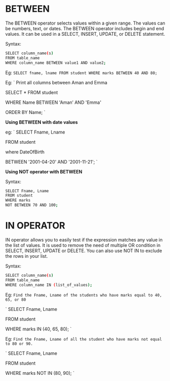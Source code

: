 # BETWEEN
The BETWEEN operator selects values within a given range. The values can be numbers, text, or dates. 
The BETWEEN operator includes begin and end values. It can be used in a SELECT, INSERT, UPDATE, or DELETE statement. 

Syntax: 
``` sh 
SELECT column_name(s)
FROM table_name
WHERE column_name BETWEEN value1 AND value2;
``` 

Eg:
 `
SELECT fname, lname
FROM student
WHERE marks BETWEEN 40 AND 80;  `

Eg:
 `
Print all columns between Aman and Emma

SELECT * FROM student

WHERE Name BETWEEN 'Aman’ AND 'Emma'

ORDER BY Name; `

**Using BETWEEN with date values**

eg:
 `
SELECT Fname, Lname

FROM student

where DateOfBirth

BETWEEN '2001-04-20' AND '2001-11-21'; `

**Using NOT operator with BETWEEN**

Syntax:
``` sh
SELECT Fname, Lname
FROM student
WHERE marks
NOT BETWEEN 70 AND 100;
``` 

# IN OPERATOR


IN operator allows you to easily test if the expression matches any value in the list of values. 
It is used to remove the need of multiple OR condition in SELECT, INSERT, UPDATE or DELETE. You can also use NOT IN to exclude the rows in your list.

Syntax: 
 ``` sh
SELECT column_name(s)
FROM table_name
WHERE column_name IN (list_of_values);
``` 

Eg:
 ` Find the Fname, Lname of the students who have marks equal to 40, 65, or 80  `

 ` SELECT Fname, Lname

FROM student

WHERE marks IN (40, 65, 80); `

Eg: ` Find the Fname, Lname of all the student who have marks not equal to 80 or 90. `

 ` SELECT Fname, Lname

FROM student

WHERE marks NOT IN (80, 90); `
